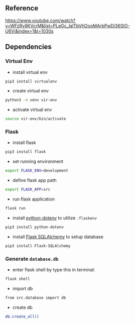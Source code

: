 ## Reference
https://www.youtube.com/watch?v=WFzRy8KVcrM&list=PLeGc_lalTbVH2ooMArbPwDi36SIO-U6Vi&index=1&t=1030s

## Dependencies

### Virtual Env

* install virtual env
```sh
pip3 install virtualenv
```

* create virtual env
```sh
python3 -m venv vir-env
```

* activate virtual env
```sh
source vir-env/bin/activate
```

### Flask

* install flask
```sh
pip3 install flask
```

* set running environment
```sh
export FLASK_ENV=development
```

* define flask app path
```sh
export FLASK_APP=src
```

* run flask application
```sh
flask run
```

* install [python-dotenv](https://pypi.org/project/python-dotenv/) to utilize `.flaskenv`
```sh
pip3 install python-dotenv
```

* install [Flask SQLAlchemy](https://flask-sqlalchemy.palletsprojects.com/en/2.x/quickstart/#installation) to setup database
```sh
pip3 install Flask-SQLAlchemy
```

### Generate `database.db`

* enter flask shell by type this in terminal:
```sh
flask shell
```

* import db
```sh
from src.database import db
```

* create db
```sh
db.create_all()
```